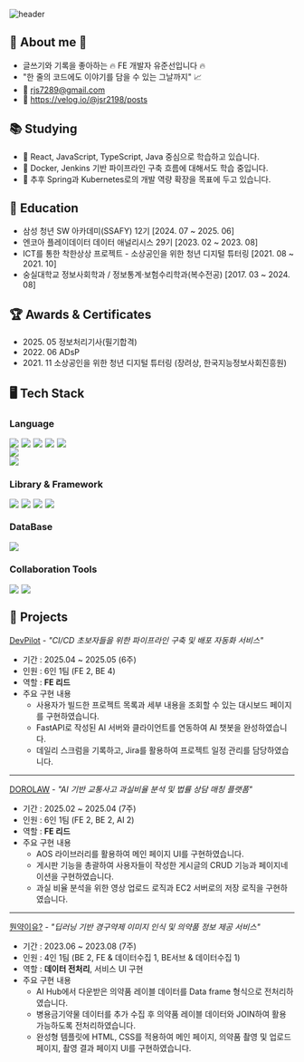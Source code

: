 <!-- Header -->
![header](https://capsule-render.vercel.app/api?type=waving&color=gradient&customColorList=22&height=300&section=header&text=Welcome😃&fontSize=60&animation=fadeIn)

<!-- Body -->
## 🎉 About me 🎉
- 글쓰기와 기록을 좋아하는 🔥 FE 개발자 유준선입니다 🔥
- "한 줄의 코드에도 이야기를 담을 수 있는 그날까지" 📈
- 📮 rjs7289@gmail.com
- 📝 https://velog.io/@jsr2198/posts


## 📚 Studying
* 🌱 React, JavaScript, TypeScript, Java 중심으로 학습하고 있습니다.
* 👀 Docker, Jenkins 기반 파이프라인 구축 흐름에 대해서도 학습 중입니다.
* 🤔 추후 Spring과 Kubernetes로의 개발 역량 확장을 목표에 두고 있습니다.


## 🏫 Education
* 삼성 청년 SW 아카데미(SSAFY) 12기 [2024. 07 ~ 2025. 06]
* 엔코아 플레이데이터 데이터 애널리시스 29기 [2023. 02 ~ 2023. 08]
* ICT를 통한 착한상상 프로젝트 - 소상공인을 위한 청년 디지털 튜터링 [2021. 08 ~ 2021. 10]
* 숭실대학교 정보사회학과 / 정보통계·보험수리학과(복수전공) [2017. 03 ~ 2024. 08]


## 🏆 Awards & Certificates
- 2025\. 05 정보처리기사(필기합격)
- 2022\. 06 ADsP
- 2021\. 11 소상공인을 위한 청년 디지털 튜터링 (장려상, 한국지능정보사회진흥원)


## 🖥️ Tech Stack
### Language
<div style="display: flex; gap: 5px;">
  <!-- HTML5 -->
  <img src="https://img.shields.io/badge/HTML5-E34F26?style=flat-square&logo=HTML5&logoColor=white"/>
  <!-- CSS -->
  <img src="https://img.shields.io/badge/CSS3-1572B6?style=flat-square&logo=CSS3&logoColor=white"/>
  <!-- JavaScript -->
  <img src="https://img.shields.io/badge/JavaScript-F7DF1E?style=flat-square&logo=JavaScript&logoColor=white"/>
  <!-- TypeScript -->
  <img src="https://img.shields.io/badge/TypeScript-3178C6?style=flat-square&logo=TypeScript&logoColor=white"/>
  <!-- TailwindCSS -->
  <img src="https://img.shields.io/badge/TailwindCSS-06B6D4?style=flat-square&logo=TailwindCSS&logoColor=white&Color=white"/>
</div>

<div style="display: flex; gap: 5px;">
  <!-- Java -->
  <img src="https://img.shields.io/badge/Java-007396?style=flat-square&logo=OpenJDK&logoColor=white">
</div>

<div style="display: flex; gap: 5px;">
  <!-- Python -->
  <img src="https://img.shields.io/badge/Python-3776AB?style=flat-square&logo=Python&logoColor=white"/>
</div>

### Library & Framework
<div style="display: flex; gap: 5px;">
  <!-- React -->
  <img src="https://img.shields.io/badge/React-61DAFB?style=flat-square&logo=React&logoColor=white&Color=white"/>
  <!--Vue-->
  <img src="https://img.shields.io/badge/Vue.js-4FC08D?style=flat-square&logo=Vue.js&logoColor=white&Color=white"/>
  <!-- Tanstack Query -->
  <img src="https://img.shields.io/badge/ReactQuery-FF4154?style=flat-square&logo=ReactQuery&logoColor=white&Color=white"/>
  <!-- Zustand -->
  <img src="https://img.shields.io/badge/Zustand-000000?style=flat-square&logo=Zustand&logoColor=white&Color=white"/>
</div>
<div style="display: flex; gap: 5px;">
  <!--Spring-->
  <!--Spring Boot-->
</div>

### DataBase
<!--MySQL-->
<img src="https://img.shields.io/badge/MySQL-4479A1?style=flat-square&logo=MySQL&logoColor=white"/>

### Collaboration Tools
<div style="display: flex; gap: 5px;">
  <!-- Gitlab -->
  <img src="https://img.shields.io/badge/GitLab-FC6D26?style=flat-square&logo=GitLab&logoColor=white"/>
  <!-- Jira -->
  <img src="https://img.shields.io/badge/JiraSoftware-0052CC?style=flat-square&logo=JiraSoftware&logoColor=white"/>
</div>


## 🌟 Projects
[DevPilot](https://github.com/SSAFY-DevPilot/DevPilot) - *"CI/CD 초보자들을 위한 파이프라인 구축 및 배포 자동화 서비스"*
- 기간 : 2025.04 ~ 2025.05 (6주)
- 인원 : 6인 1팀 (FE 2, BE 4)
- 역할 : **FE 리드**
- 주요 구현 내용
  - 사용자가 빌드한 프로젝트 목록과 세부 내용을 조회할 수 있는 대시보드 페이지를 구현하였습니다.
  - FastAPI로 작성된 AI 서버와 클라이언트를 연동하여 AI 챗봇을 완성하였습니다.
  - 데일리 스크럼을 기록하고, Jira를 활용하여 프로젝트 일정 관리를 담당하였습니다.
---

[DOROLAW](https://github.com/SSAFY-Dorolaw/Dorolaw) - *"AI 기반 교통사고 과실비율 분석 및 법률 상담 매칭 플랫폼"*
- 기간 : 2025.02 ~ 2025.04 (7주)
- 인원 : 6인 1팀 (FE 2, BE 2, AI 2)
- 역할 : **FE 리드**
- 주요 구현 내용
  - AOS 라이브러리를 활용하여 메인 페이지 UI를 구현하였습니다.
  - 게시판 기능을 총괄하여 사용자들이 작성한 게시글의 CRUD 기능과 페이지네이션을 구현하였습니다.
  - 과실 비율 분석을 위한 영상 업로드 로직과 EC2 서버로의 저장 로직을 구현하였습니다.
---

[뭔약이유?](https://github.com/BrianPark314/final_project) - *"딥러닝 기반 경구약제 이미지 인식 및 의약품 정보 제공 서비스"*
- 기간 : 2023.06 ~ 2023.08 (7주)
- 인원 : 4인 1팀 (BE 2, FE & 데이터수집 1, BE서브 & 데이터수집 1)
- 역할 : **데이터 전처리**, 서비스 UI 구현
- 주요 구현 내용
  - AI Hub에서 다운받은 의약품 레이블 데이터를 Data frame 형식으로 전처리하였습니다.
  - 병용금기약물 데이터를 추가 수집 후 의약품 레이블 데이터와 JOIN하여 활용 가능하도록 전처리하였습니다.
  - 완성형 템플릿에 HTML, CSS를 적용하여 메인 페이지, 의약품 촬영 및 업로드 페이지, 촬영 결과 페이지 UI를 구현하였습니다.
